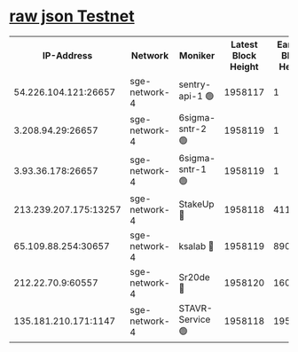 
[raw json Testnet](https://rpc-check.sget.stavr.tech/sget/rpc-sget-result.json)
=


<table><tr><th>IP-Address</th><th>Network</th><th>Moniker</th><th>Latest Block Height</th><th>Earliest Block Height</th><th>Catching Up</th><th>Tx Index</th><th>Voting Power</th><th>Scan Time</th></tr><tr><td>54.226.104.121:26657</td><td>sge-network-4</td><td>sentry-api-1 🟢</td><td>1958117</td><td>1</td><td>False</td><td>on</td><td>0</td><td>2024-03-11T11:14:01.124195219UTC</td></tr><tr><td>3.208.94.29:26657</td><td>sge-network-4</td><td>6sigma-sntr-2 🟢</td><td>1958119</td><td>1</td><td>False</td><td>on</td><td>0</td><td>2024-03-11T11:14:10.418542912UTC</td></tr><tr><td>3.93.36.178:26657</td><td>sge-network-4</td><td>6sigma-sntr-1 🟢</td><td>1958119</td><td>1</td><td>False</td><td>on</td><td>0</td><td>2024-03-11T11:14:13.034427321UTC</td></tr><tr><td>213.239.207.175:13257</td><td>sge-network-4</td><td>StakeUp 🔴</td><td>1958118</td><td>411001</td><td>False</td><td>off</td><td>100</td><td>2024-03-11T11:14:09.493770991UTC</td></tr><tr><td>65.109.88.254:30657</td><td>sge-network-4</td><td>ksalab 🔴</td><td>1958119</td><td>890001</td><td>False</td><td>off</td><td>2960</td><td>2024-03-11T11:14:15.381066783UTC</td></tr><tr><td>212.22.70.9:60557</td><td>sge-network-4</td><td>Sr20de 🔴</td><td>1958120</td><td>1608978</td><td>False</td><td>on</td><td>104</td><td>2024-03-11T11:14:17.772412282UTC</td></tr><tr><td>135.181.210.171:1147</td><td>sge-network-4</td><td>STAVR-Service 🟢</td><td>1958118</td><td>1955001</td><td>False</td><td>on</td><td>0</td><td>2024-03-11T11:14:09.804304139UTC</td></tr></table>

